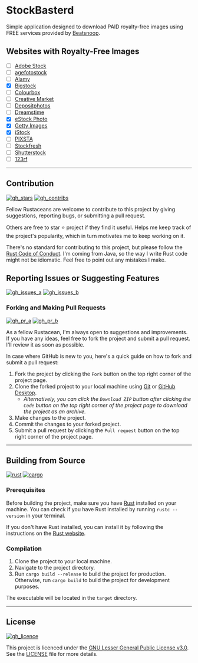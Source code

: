 # StockBasterd

Simple application designed to download PAID royalty-free images using FREE services provided by [Beatsnoop](https://beatsnoop.com).

## Websites with Royalty-Free Images

- [ ] [Adobe Stock](https://stock.adobe.com)
- [ ] [agefotostock](https://agefotostock.com)
- [ ] [Alamy](https://alamy.com)
- [x] [Bigstock](https://bigstockphoto.com)
- [ ] [Colourbox](https://colourbox.de)
- [ ] [Creative Market](https://creativemarket.com)
- [ ] [Depositphotos](https://depositphotos.com)
- [ ] [Dreamstime](https://dreamstime.com)
- [x] [eStock Photo](https://estockphoto.com)
- [x] [Getty Images](https://gettyimages.com)
- [x] [iStock](https://istockphoto.com)
- [ ] [PIXSTA](https://pixtastock.com)
- [ ] [Stockfresh](https://stockfresh.com)
- [ ] [Shutterstock](https://shutterstock.com)
- [ ] [123rf](https://123rf.com)

---

## Contribution

[![gh_stars](https://img.shields.io/github/stars/Kawaxte/stockbasterd-rs?logo=github&style=for-the-badge)](https://github.com/Kawaxte/stockbasterd-rs/stargazers)
[![gh_contribs](https://img.shields.io/github/contributors/Kawaxte/stockbasterd-rs?logo=github&style=for-the-badge)](https://github.com/Kawaxte/stockbasterd-rs/graphs/contributors)

Fellow Rustaceans are welcome to contribute to this project by giving suggestions, reporting bugs, or submitting a pull request.

Others are free to star ⭐ project if they find it useful. Helps me keep track of the project's popularity, which in turn motivates me to keep working on it.

There's no standard for contributing to this project, but please follow the [Rust Code of Conduct](https://www.rust-lang.org/policies/code-of-conduct). I'm coming from Java, so the way I write Rust code might not be idiomatic. Feel free to point out any mistakes I make.

## Reporting Issues or Suggesting Features

[![gh_issues_a](https://img.shields.io/github/issues/Kawaxte/stockbasterd-rs?logo=github&style=for-the-badge)](https://github.com/Kawaxte/stockbasterd-rs/issues)
[![gh_issues_b](https://img.shields.io/github/issues-closed/Kawaxte/stockbasterd-rs?logo=github&style=for-the-badge)](https://github.com/Kawaxte/stockbasterd-rs/issues?q=is%3Aissue+is%3Aclosed)

### Forking and Making Pull Requests

[![gh_pr_a](https://img.shields.io/github/issues-pr/Kawaxte/stockbasterd-rs?logo=github&style=for-the-badge)](https://github.com/Kawaxte/stockbasterd-rs/pulls)
[![gh_pr_b](https://img.shields.io/github/issues-pr-closed/Kawaxte/stockbasterd-rs?logo=github&style=for-the-badge)](https://github.com/Kawaxte/stockbasterd-rs/pulls?q=is%3Apr+is%3Aclosed)

As a fellow Rustacean, I'm always open to suggestions and improvements. If you have any ideas, feel free to fork the project and submit a pull request. I'll review it as soon as possible.

In case where GitHub is new to you, here's a quick guide on how to fork and submit a pull request:

1. Fork the project by clicking the `Fork` button on the top right corner of the project page.
2. Clone the forked project to your local machine using [Git](https://git-scm.com/) or [GitHub Desktop](https://desktop.github.com/).
    - _Alternatively, you can click the `Download ZIP` button after clicking the `Code` button on the top right corner of the project page to download the project as an archive._
3. Make changes to the project.
4. Commit the changes to your forked project.
5. Submit a pull request by clicking the `Pull request` button on the top right corner of the project page.

---

## Building from Source

[![rust](https://img.shields.io/badge/dynamic/json?logo=rust&label=Rust&color=A72145&style=for-the-badge&query=%24.tag_name&url=https%3A%2F%2Fapi.github.com%2Frepos%2Frust-lang%2Frust%2Freleases%2Flatest)](https://www.rust-lang.org/)
[![cargo](https://img.shields.io/badge/cargo-555555?logo=rust&style=for-the-badge)](https://doc.rust-lang.org/cargo/)

### Prerequisites

Before building the project, make sure you have [Rust](https://www.rust-lang.org/) installed on your machine. You can check if you have Rust installed by running `rustc --version` in your terminal.

If you don't have Rust installed, you can install it by following the instructions on the [Rust website](https://www.rust-lang.org/learn/get-started).

### Compilation

1. Clone the project to your local machine.
2. Navigate to the project directory.
3. Run `cargo build --release` to build the project for production. Otherwise, run `cargo build` to build the project for development purposes.

The executable will be located in the `target` directory.

---

## License

[![gh_licence](https://img.shields.io/github/license/Kawaxte/stockbasterd-rs?logo=github&style=for-the-badge)](LICENSE)

This project is licenced under the [GNU Lesser General Public License v3.0](https://www.gnu.org/licenses/lgpl-3.0.en.html). See the [LICENSE](LICENSE) file for more details.
